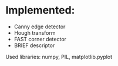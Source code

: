 # Implemented:
* Canny edge detector
* Hough transform
* FAST corner detector
* BRIEF descriptor



Used libraries: numpy, PIL, matplotlib.pyplot
